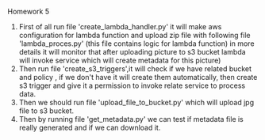 Homework 5

1) First of all run file 'create_lambda_handler.py' it will make aws configuration for  lambda function
and upload zip file with following file 'lambda_proces.py' (this file contains logic for lambda function)
in more details it will monitor that after uploading picture to s3 bucket lambda will invoke service which will
create metadata for this picture)
2) Then run file 'create_s3_triggers',it will check if we  have related bucket and policy , if we don't have it will create them
automatically, then create s3 trigger and give it a permission to invoke relate service to process data.
3) Then we  should run file 'upload_file_to_bucket.py' which will upload jpg file to s3 bucket.
4) Then by running file 'get_metadata.py' we can test if metadata file is really generated and if we can download it.